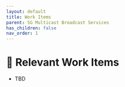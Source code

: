 ```yaml
---
layout: default
title: Work Items
parent: 5G Multicast Broadcast Services
has_children: false
nav_order: 1
---
```


# 📑 Relevant Work Items
* TBD
